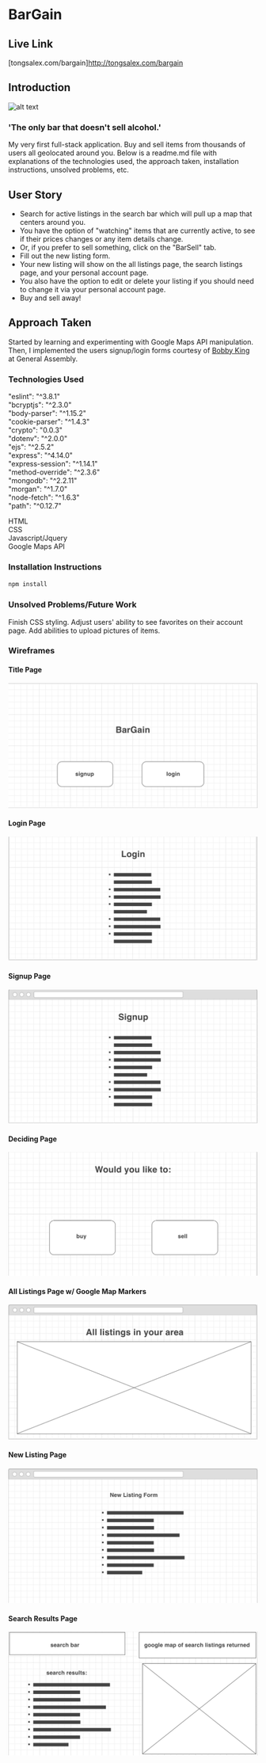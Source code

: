 # BarGain
## Live Link
[tongsalex.com/bargain]http://tongsalex.com/bargain

## Introduction
![alt text](wireframes/bargain.png)
### 'The only bar that doesn't sell alcohol.'
My very first full-stack application. Buy and sell items from thousands of users all geolocated around you. Below is a readme.md file with explanations of the technologies used, the approach taken, installation instructions, unsolved problems, etc. 

## User Story
- Search for active listings in the search bar which will pull up a map that centers around you. 
- You have the option of "watching" items that are currently active, to see if their prices changes or any item details change.
- Or, if you prefer to sell something, click on the "BarSell" tab. 
- Fill out the new listing form. 
- Your new listing will show on the all listings page, the search listings page, and your personal account page. 
- You also have the option to edit or delete your listing if you should need to change it via your personal account page.
- Buy and sell away!

## Approach Taken
Started by learning and experimenting with Google Maps API manipulation. Then, I implemented the users signup/login forms courtesy of [Bobby King](https://github.com/gittheking) at General Assembly.

### Technologies Used
"eslint": "^3.8.1"  
"bcryptjs": "^2.3.0"  
"body-parser": "^1.15.2"  
"cookie-parser": "^1.4.3"  
"crypto": "0.0.3"  
"dotenv": "^2.0.0"  
"ejs": "^2.5.2"  
"express": "^4.14.0"  
"express-session": "^1.14.1"  
"method-override": "^2.3.6"  
"mongodb": "^2.2.11"  
"morgan": "^1.7.0"  
"node-fetch": "^1.6.3"  
"path": "^0.12.7"

HTML  
CSS  
Javascript/Jquery  
Google Maps API  

### Installation Instructions
```bash
npm install
```

### Unsolved Problems/Future Work
Finish CSS styling.
Adjust users' ability to see favorites on their account page.
Add abilities to upload pictures of items.

### Wireframes
#### Title Page
![alt text](wireframes/1.png)
#### Login Page
![alt text](wireframes/2.png)
#### Signup Page
![alt text](wireframes/3.png)
#### Deciding Page
![alt text](wireframes/4.png)
#### All Listings Page w/ Google Map Markers
![alt text](wireframes/5.png)
#### New Listing Page
![alt text](wireframes/6.png)
#### Search Results Page
![alt text](wireframes/7.png)
